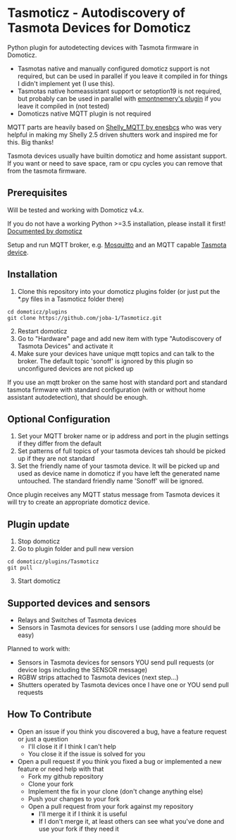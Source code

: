 # Tasmoticz - Autodiscovery of Tasmota Devices for Domoticz

Python plugin for autodetecting devices with Tasmota firmware in Domoticz.

* Tasmotas native and manually configured domoticz support is not required, but can be used in parallel if you leave it compiled in for things I didn't implement yet (I use this).
* Tasmotas native homeassistant support or setoption19 is not required, but probably can be used in parallel with [emontnemery's plugin](https://github.com/emontnemery/domoticz_mqtt_discovery "emontnemery's github repo") if you leave it compiled in (not tested)
* Domoticzs native MQTT plugin is not required

MQTT parts are heavily based on [Shelly_MQTT by enesbcs](https://github.com/enesbcs/Shelly_MQTT "enesbcs's github repo") who was very helpful in making my Shelly 2.5 driven shutters work and inspired me for this.
Big thanks!

Tasmota devices usually have builtin domoticz and home assistant support. If you want or need to save space, ram or cpu cycles you can remove that from the tasmota firmware.

## Prerequisites

Will be tested and working with Domoticz v4.x.

If you do not have a working Python >=3.5 installation, please install it first! [Documented by domoticz](https://www.domoticz.com/wiki/Using_Python_plugins)

Setup and run MQTT broker, e.g. [Mosquitto](https://mosquitto.org/) and an MQTT capable [Tasmota device](https://github.com/arendst/Sonoff-Tasmota/wiki).

## Installation

1. Clone this repository into your domoticz plugins folder (or just put the *.py files in a Tasmoticz folder there) 
```
cd domoticz/plugins
git clone https://github.com/joba-1/Tasmoticz.git
```
2. Restart domoticz
3. Go to "Hardware" page and add new item with type "Autodiscovery of Tasmota Devices" and activate it
4. Make sure your devices have unique mqtt topics and can talk to the broker. The default topic 'sonoff' is ignored by this plugin so unconfigured devices are not picked up

If you use an mqtt broker on the same host with standard port and standard tasmota firmware with standard configuration (with or without home assistant autodetection), that should be enough. 

## Optional Configuration

1. Set your MQTT broker name or ip address and port in the plugin settings if they differ from the default
2. Set patterns of full topics of your tasmota devices tah should be picked up if they are not standard
3. Set the friendly name of your tasmota device. It will be picked up and used as device name in domoticz if you have left the generated name untouched. The standard friendly name 'Sonoff' will be ignored. 

Once plugin receives any MQTT status message from Tasmota devices it will try to create an appropriate domoticz device.

## Plugin update

1. Stop domoticz
2. Go to plugin folder and pull new version
```
cd domoticz/plugins/Tasmoticz
git pull
```
3. Start domoticz

## Supported devices and sensors

- Relays and Switches of Tasmota devices
- Sensors in Tasmota devices for sensors I use (adding more should be easy)

Planned to work with:
 - Sensors in Tasmota devices for sensors YOU send pull requests (or device logs including the SENSOR message)
 - RGBW strips attached to Tasmota devices (next step...)
 - Shutters operated by Tasmota devices once I have one or YOU send pull requests

## How To Contribute

* Open an issue if you think you discovered a bug, have a feature request or just a question
    * I'll close it if I think I can't help
    * You close it if the issue is solved for you
* Open a pull request if you think you fixed a bug or implemented a new feature or need help with that
    * Fork my github repository
    * Clone your fork
    * Implement the fix in your clone (don't change anything else)
    * Push your changes to your fork
    * Open a pull request from your fork against my repository
        * I'll merge it if I think it is useful
        * If I don't merge it, at least others can see what you've done and use your fork if they need it
